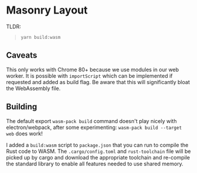 # Masonry Layout

TLDR:

> `yarn build:wasm`

## Caveats

This only works with Chrome 80+ because we use modules in our web worker. It is possible with `importScript` which can be implemented if requested and added as build flag. Be aware that this will significantly bloat the WebAssembly file.

## Building

The default export `wasm-pack build` command doesn't play nicely with electron/webpack,
after some experimenting: `wasm-pack build --target web` does work!

I added a `build:wasm` script to `package.json` that you can run to compile the Rust code to WASM. The `.cargo/config.toml` and `rust-toolchain` file will be picked up by cargo and download the appropriate toolchain and re-compile the standard library to enable all features needed to use shared memory.
